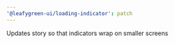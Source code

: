 ```yaml
---
'@leafygreen-ui/loading-indicator': patch
---
```


Updates story so that indicators wrap on smaller screens
